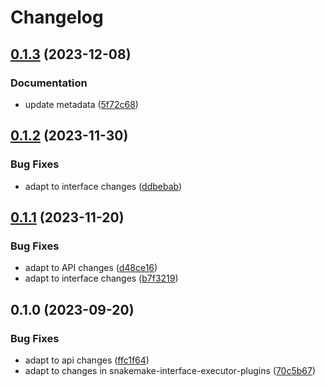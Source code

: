 # Changelog

## [0.1.3](https://github.com/snakemake/snakemake-executor-plugin-cluster-sync/compare/v0.1.2...v0.1.3) (2023-12-08)


### Documentation

* update metadata ([5f72c68](https://github.com/snakemake/snakemake-executor-plugin-cluster-sync/commit/5f72c68d56f05d2a681f479a97aed030e122bd4f))

## [0.1.2](https://github.com/snakemake/snakemake-executor-plugin-cluster-sync/compare/v0.1.1...v0.1.2) (2023-11-30)


### Bug Fixes

* adapt to interface changes ([ddbebab](https://github.com/snakemake/snakemake-executor-plugin-cluster-sync/commit/ddbebab52a8f7414f8da0347212bd24762336df8))

## [0.1.1](https://github.com/snakemake/snakemake-executor-plugin-cluster-sync/compare/v0.1.0...v0.1.1) (2023-11-20)


### Bug Fixes

* adapt to API changes ([d48ce16](https://github.com/snakemake/snakemake-executor-plugin-cluster-sync/commit/d48ce160411773a654e3906f3cdfa3aa437b55ec))
* adapt to interface changes ([b7f3219](https://github.com/snakemake/snakemake-executor-plugin-cluster-sync/commit/b7f3219899e3713493eeece9ddd4e960a2aba436))

## 0.1.0 (2023-09-20)


### Bug Fixes

* adapt to api changes ([ffc1f64](https://github.com/snakemake/snakemake-executor-plugin-cluster-sync/commit/ffc1f6457f19479059ee0e871d9c429ba63998b7))
* adapt to changes in snakemake-interface-executor-plugins ([70c5b67](https://github.com/snakemake/snakemake-executor-plugin-cluster-sync/commit/70c5b67c20b6baa2bf8ffcbe72da05046d9db056))
